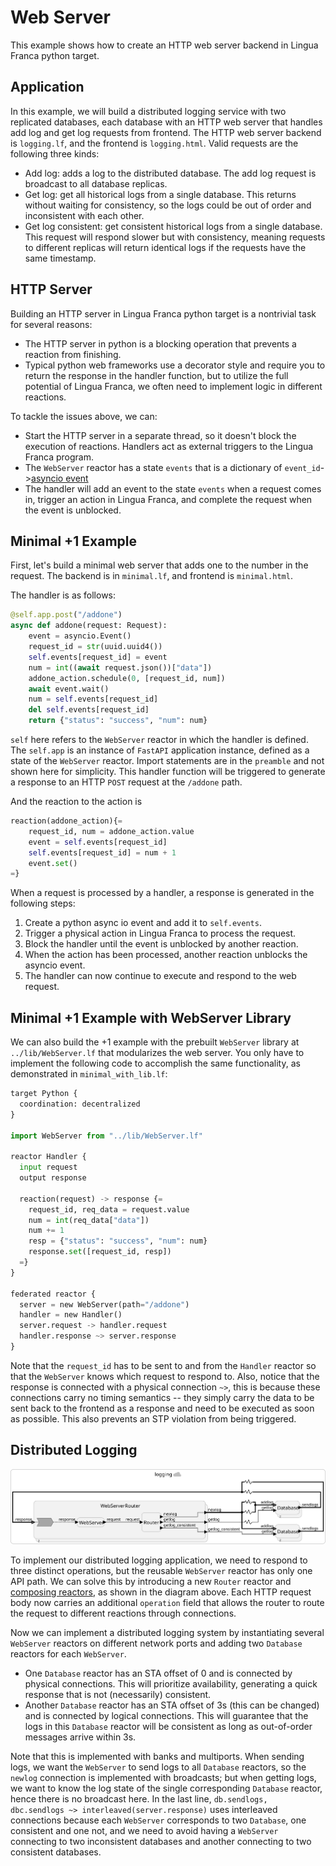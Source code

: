 # Web Server

This example shows how to create an HTTP web server backend in Lingua Franca python target.

## Application

In this example, we will build a distributed logging service with two replicated databases, each database with an HTTP web server that handles add log and get log requests from frontend. The HTTP web server backend is `logging.lf`, and the frontend is `logging.html`. Valid requests are the following three kinds:

- Add log: adds a log to the distributed database. The add log request is broadcast to all database replicas.
- Get log: get all historical logs from a single database. This returns without waiting for consistency, so the logs could be out of order and inconsistent with each other.
- Get log consistent: get consistent historical logs from a single database. This request will respond slower but with consistency, meaning requests to different replicas will return identical logs if the requests have the same timestamp.

## HTTP Server

Building an HTTP server in Lingua Franca python target is a nontrivial task for several reasons:

- The HTTP server in python is a blocking operation that prevents a reaction from finishing.
- Typical python web frameworks use a decorator style and require you to return the response in the handler function, but to utilize the full potential of Lingua Franca, we often need to implement logic in different reactions.

To tackle the issues above, we can:

- Start the HTTP server in a separate thread, so it doesn't block the execution of reactions. Handlers act as external triggers to the Lingua Franca program.
- The `WebServer` reactor has a state `events` that is a dictionary of `event_id`->[asyncio event](https://docs.python.org/3/library/asyncio.html)
- The handler will add an event to the state `events` when a request comes in, trigger an action in Lingua Franca, and complete the request when the event is unblocked.

## Minimal +1 Example

First, let's build a minimal web server that adds one to the number in the request. The backend is in `minimal.lf`, and frontend is `minimal.html`.

The handler is as follows:

```python
@self.app.post("/addone")
async def addone(request: Request):
    event = asyncio.Event()
    request_id = str(uuid.uuid4())
    self.events[request_id] = event
    num = int((await request.json())["data"])
    addone_action.schedule(0, [request_id, num])
    await event.wait()
    num = self.events[request_id]
    del self.events[request_id]
    return {"status": "success", "num": num}
```

`self` here refers to the `WebServer` reactor in which the handler is defined. The `self.app` is an instance of `FastAPI` application instance, defined as a state of the `WebServer` reactor. Import statements are in the `preamble` and not shown here for simplicity. This handler function will be triggered to generate a response to an HTTP `POST` request at the `/addone` path.

And the reaction to the action is

```python
reaction(addone_action){=
    request_id, num = addone_action.value
    event = self.events[request_id]
    self.events[request_id] = num + 1
    event.set()
=}
```

When a request is processed by a handler, a response is generated in the following steps:

1. Create a python async io event and add it to `self.events`.
2. Trigger a physical action in Lingua Franca to process the request.
3. Block the handler until the event is unblocked by another reaction.
4. When the action has been processed, another reaction unblocks the asyncio event.
5. The handler can now continue to execute and respond to the web request.

## Minimal +1 Example with WebServer Library

We can also build the +1 example with the prebuilt `WebServer` library at `../lib/WebServer.lf` that modularizes the web server. You only have to implement the following code to accomplish the same functionality, as demonstrated in `minimal_with_lib.lf`:

```python
target Python {
  coordination: decentralized
}

import WebServer from "../lib/WebServer.lf"

reactor Handler {
  input request
  output response

  reaction(request) -> response {=
    request_id, req_data = request.value
    num = int(req_data["data"])
    num += 1
    resp = {"status": "success", "num": num}
    response.set([request_id, resp])
  =}
}

federated reactor {
  server = new WebServer(path="/addone")
  handler = new Handler()
  server.request -> handler.request
  handler.response ~> server.response
}

```

Note that the `request_id` has to be sent to and from the `Handler` reactor so that the `WebServer` knows which request to respond to. Also, notice that the response is connected with a physical connection `~>`, this is because these connections carry no timing semantics -- they simply carry the data to be sent back to the frontend as a response and need to be executed as soon as possible. This also prevents an STP violation from being triggered.

## Distributed Logging

![logging](logging.svg)

To implement our distributed logging application, we need to respond to three distinct operations, but the reusable `WebServer` reactor has only one API path. We can solve this by introducing a new `Router` reactor and [composing reactors](https://www.lf-lang.org/docs/writing-reactors/composing-reactors), as shown in the diagram above. Each HTTP request body now carries an additional `operation` field that allows the router to route the request to different reactions through connections.

Now we can implement a distributed logging system by instantiating several `WebServer` reactors on different network ports and adding two `Database` reactors for each `WebServer`.

* One `Database` reactor has an STA offset of 0 and is connected by physical connections. This will prioritize availability, generating a quick response that is not (necessarily) consistent.
* Another `Database` reactor has an STA offset of 3s (this can be changed) and is connected by logical connections. This will guarantee that the logs in this `Database` reactor will be consistent as long as out-of-order messages arrive within 3s.

Note that this is implemented with banks and multiports. When sending logs, we want the `WebServer` to send logs to all `Database` reactors, so the `newlog` connection is implemented with broadcasts; but when getting logs, we want to know the log state of the single corresponding `Database` reactor, hence there is no broadcast here. In the last line, `db.sendlogs, dbc.sendlogs ~> interleaved(server.response)` uses interleaved connections because each `WebServer` corresponds to two `Database`, one consistent and one not, and we need to avoid having a `WebServer` connecting to two inconsistent databases and another connecting to two consistent databases.